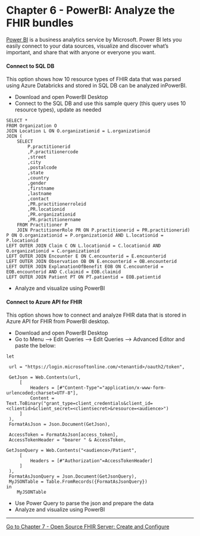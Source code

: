 # Chapter 6 - PowerBI: Analyze the FHIR bundles

[Power BI](https://docs.microsoft.com/en-us/power-bi/fundamentals/power-bi-overview) is a business analytics service by Microsoft. Power BI lets you easily connect to your data sources, visualize and discover what’s important, and share that with anyone or everyone you want.

#### Connect to SQL DB
This option shows how 10 resource types of FHIR data that was parsed using Azure Databricks and stored in SQL DB can be analyzed inPowerBI.

* Download and open PowerBI Desktop
* Connect to the SQL DB and use this sample query (this query uses 10 resource types), update as needed

```
SELECT * 
FROM Organization O 
JOIN Location L ON O.organizationid = L.organizationid
JOIN (
	SELECT 
		P.practitionerid
		,P.practitionercode
		,street
		,city
		,postalcode
		,state
		,country
		,gender
		,firstname
		,lastname
		,contact
		,PR.practitionerroleid
		,PR.locationid
		,PR.organizationid
		,PR.practitionername
	FROM Practitioner P
	JOIN PractitionerRole PR ON P.practitionerid = PR.practitionerid) P ON O.organizationid = P.organizationid AND L.locationid = P.locationid
LEFT OUTER JOIN Claim C ON L.locationid = C.locationid AND O.organizationid = C.organizationid 
LEFT OUTER JOIN Encounter E ON C.encounterid = E.encounterid 
LEFT OUTER JOIN Observation OB ON E.encounterid = OB.encounterid  
LEFT OUTER JOIN ExplanationOfBenefit EOB ON C.encounterid = EOB.encounterid AND C.claimid = EOB.claimid
LEFT OUTER JOIN Patient PT ON PT.patientid = EOB.patientid
```
* Analyze and visualize using PowerBI

#### Connect to Azure API for FHIR
This option shows how to connect and analyze FHIR data that is stored in Azure API for FHIR from PowerBI desktop.

* Download and open PowerBI Desktop
* Go to Menu --> Edit Queries --> Edit Queries --> Advanced Editor and paste the below:

```
let

 url = "https://login.microsoftonline.com/<tenantid>/oauth2/token",

 GetJson = Web.Contents(url,
     [
         Headers = [#"Content-Type"="application/x-www-form-urlencoded;charset=UTF-8"],
         Content = Text.ToBinary("grant_type=client_credentials&client_id=<clientid>&client_secret=<clientsecret>&resource=<audience>") 
     ]
 ),
 FormatAsJson = Json.Document(GetJson),

 AccessToken = FormatAsJson[access_token],
 AccessTokenHeader = "bearer " & AccessToken,

GetJsonQuery = Web.Contents("<audience>/Patient",
     [
         Headers = [#"Authorization"=AccessTokenHeader]
     ]
 ),
 FormatAsJsonQuery = Json.Document(GetJsonQuery),
 MyJSONTable = Table.FromRecords({FormatAsJsonQuery})
in
    MyJSONTable
```

* Use Power Query to parse the json and prepare the data
* Analyze and visualize using PowerBI
 
***

[Go to Chapter 7 - Open Source FHIR Server: Create and Configure](../Chapter7/OpenSource.md)

